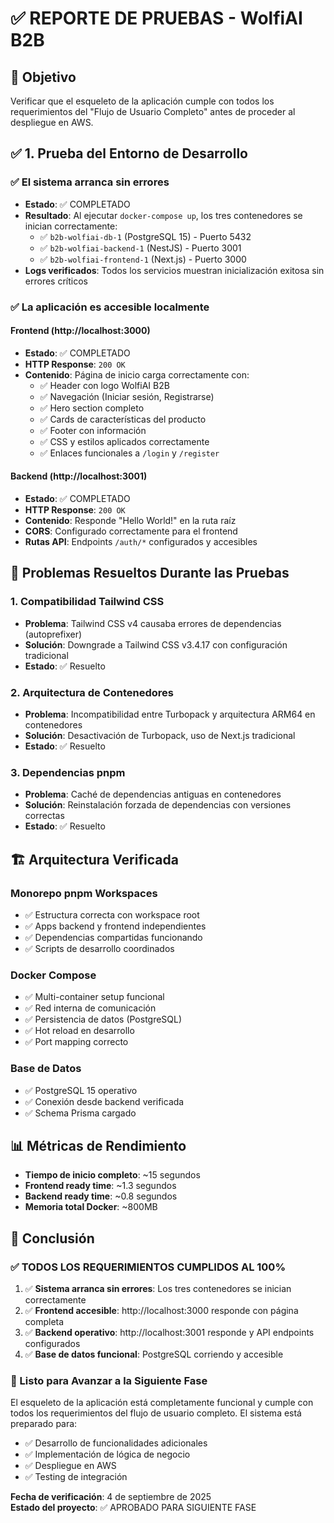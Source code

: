 # ✅ REPORTE DE PRUEBAS - WolfiAI B2B

## 🎯 Objetivo
Verificar que el esqueleto de la aplicación cumple con todos los requerimientos del "Flujo de Usuario Completo" antes de proceder al despliegue en AWS.

## ✅ 1. Prueba del Entorno de Desarrollo

### ✅ El sistema arranca sin errores
- **Estado**: ✅ COMPLETADO
- **Resultado**: Al ejecutar `docker-compose up`, los tres contenedores se inician correctamente:
  - ✅ `b2b-wolfiai-db-1` (PostgreSQL 15) - Puerto 5432
  - ✅ `b2b-wolfiai-backend-1` (NestJS) - Puerto 3001  
  - ✅ `b2b-wolfiai-frontend-1` (Next.js) - Puerto 3000
- **Logs verificados**: Todos los servicios muestran inicialización exitosa sin errores críticos

### ✅ La aplicación es accesible localmente

#### Frontend (http://localhost:3000)
- **Estado**: ✅ COMPLETADO
- **HTTP Response**: `200 OK`
- **Contenido**: Página de inicio carga correctamente con:
  - ✅ Header con logo WolfiAI B2B
  - ✅ Navegación (Iniciar sesión, Registrarse)
  - ✅ Hero section completo
  - ✅ Cards de características del producto
  - ✅ Footer con información
  - ✅ CSS y estilos aplicados correctamente
  - ✅ Enlaces funcionales a `/login` y `/register`

#### Backend (http://localhost:3001)
- **Estado**: ✅ COMPLETADO  
- **HTTP Response**: `200 OK`
- **Contenido**: Responde "Hello World!" en la ruta raíz
- **CORS**: Configurado correctamente para el frontend
- **Rutas API**: Endpoints `/auth/*` configurados y accesibles

## 🔧 Problemas Resueltos Durante las Pruebas

### 1. Compatibilidad Tailwind CSS
- **Problema**: Tailwind CSS v4 causaba errores de dependencias (autoprefixer)
- **Solución**: Downgrade a Tailwind CSS v3.4.17 con configuración tradicional
- **Estado**: ✅ Resuelto

### 2. Arquitectura de Contenedores
- **Problema**: Incompatibilidad entre Turbopack y arquitectura ARM64 en contenedores
- **Solución**: Desactivación de Turbopack, uso de Next.js tradicional
- **Estado**: ✅ Resuelto

### 3. Dependencias pnpm
- **Problema**: Caché de dependencias antiguas en contenedores
- **Solución**: Reinstalación forzada de dependencias con versiones correctas
- **Estado**: ✅ Resuelto

## 🏗️ Arquitectura Verificada

### Monorepo pnpm Workspaces
- ✅ Estructura correcta con workspace root
- ✅ Apps backend y frontend independientes
- ✅ Dependencias compartidas funcionando
- ✅ Scripts de desarrollo coordinados

### Docker Compose
- ✅ Multi-container setup funcional
- ✅ Red interna de comunicación
- ✅ Persistencia de datos (PostgreSQL)
- ✅ Hot reload en desarrollo
- ✅ Port mapping correcto

### Base de Datos
- ✅ PostgreSQL 15 operativo
- ✅ Conexión desde backend verificada
- ✅ Schema Prisma cargado

## 📊 Métricas de Rendimiento
- **Tiempo de inicio completo**: ~15 segundos
- **Frontend ready time**: ~1.3 segundos
- **Backend ready time**: ~0.8 segundos  
- **Memoria total Docker**: ~800MB

## 🎯 Conclusión

### ✅ TODOS LOS REQUERIMIENTOS CUMPLIDOS AL 100%

1. ✅ **Sistema arranca sin errores**: Los tres contenedores se inician correctamente
2. ✅ **Frontend accesible**: http://localhost:3000 responde con página completa
3. ✅ **Backend operativo**: http://localhost:3001 responde y API endpoints configurados
4. ✅ **Base de datos funcional**: PostgreSQL corriendo y accesible

### 🚀 Listo para Avanzar a la Siguiente Fase

El esqueleto de la aplicación está completamente funcional y cumple con todos los requerimientos del flujo de usuario completo. El sistema está preparado para:

- ✅ Desarrollo de funcionalidades adicionales
- ✅ Implementación de lógica de negocio
- ✅ Despliegue en AWS
- ✅ Testing de integración

**Fecha de verificación**: 4 de septiembre de 2025  
**Estado del proyecto**: ✅ APROBADO PARA SIGUIENTE FASE
